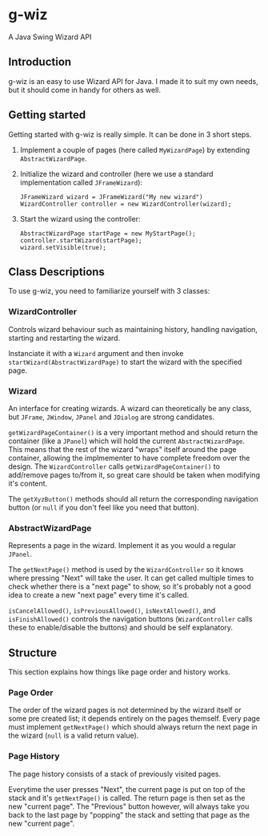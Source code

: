 # g-wiz
A Java Swing Wizard API


## Introduction
g-wiz is an easy to use Wizard API for Java. I made it to suit my own needs, but it should come in handy for others as well.


## Getting started
Getting started with g-wiz is really simple. It can be done in 3 short steps.

1.	Implement a couple of pages (here called `MyWizardPage`) by extending `AbstractWizardPage`.
2.	Initialize the wizard and controller (here we use a standard implementation called `JFrameWizard`):

		JFrameWizard wizard = JFrameWizard("My new wizard")
		WizardController controller = new WizardController(wizard);
3.	Start the wizard using the controller:

		AbstractWizardPage startPage = new MyStartPage();
		controller.startWizard(startPage);
		wizard.setVisible(true);


## Class Descriptions
To use g-wiz, you need to familiarize yourself with 3 classes:


### WizardController
Controls wizard behaviour such as maintaining history, handling navigation, starting and restarting the wizard.

Instanciate it with a `Wizard` argument and then invoke `startWizard(AbstractWizardPage)` to start the wizard with the specified page.


### Wizard
An interface for creating wizards. A wizard can theoretically be any class, but `JFrame`, `JWindow`, `JPanel` and `JDialog` are strong candidates.

`getWizardPageContainer()` is a very important method and should return the container (like a `JPanel`) which will hold the current `AbstractWizardPage`. This means that the rest of the wizard "wraps" itself around the page container, allowing the implmementer to have complete freedom over the design. The `WizardController` calls `getWizardPageContainer()` to add/remove pages to/from it, so great care should be taken when modifying it's content.

The `getXyzButton()` methods should all return the corresponding navigation button (or `null` if you don't feel like you need that button).


### AbstractWizardPage
Represents a page in the wizard. Implement it as you would a regular `JPanel`.

The `getNextPage()` method is used by the `WizardController` so it knows where pressing "Next" will take the user. It  can get called multiple times to check whether there is a "next page" to show, so it's probably not a good idea to create a new "next page" every time it's called.

`isCancelAllowed()`, `isPreviousAllowed()`, `isNextAllowed()`, and `isFinishAllowed()` controls the navigation buttons (`WizardController` calls these to enable/disable the buttons) and should be self explanatory.


## Structure
This section explains how things like page order and history works.


### Page Order
The order of the wizard pages is not determined by the wizard itself or some pre created list; it depends entirely on the pages themself. Every page must implement `getNextPage()` which should always return the next page in the wizard (`null` is a valid return value).


### Page History
The page history consists of a stack of previously visited pages.

Everytime the user presses "Next", the current page is put on top of the stack and it's `getNextPage()` is called. The return page is then set as the new "current page". The "Previous" button however, will always take you back to the last page by "popping" the stack and setting that page as the new "current page".
